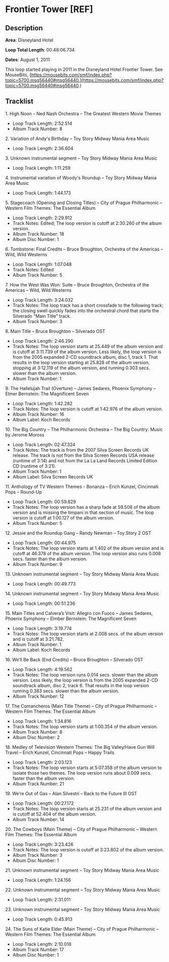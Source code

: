 # Frontier Tower [REF]

## Description

**Area**: Disneyland Hotel

**Loop Total Length**: 00:48:06.734

**Dates**: August 1, 2011

This loop started playing in 2011 in the Disneyland Hotel Frontier Tower. See MouseBits, [https://mousebits.com/smf/index.php?topic=5700.msg56440#msg56440.](https://mousebits.com/smf/index.php?topic=5700.msg56440#msg56440.)

## Tracklist

1\. High Noon – Ned Nash Orchestra – The Greatest Western Movie Themes

- Loop Track Length: 2:52.514
- Album Track Number: 8

2\. Variation of Andy's Birthday – Toy Story Midway Mania Area Music

- Loop Track Length: 2:36.604

3\. Unknown instrumental segment – Toy Story Midway Mania Area Music

- Loop Track Length: 1:11.259

4\. Instrumental variation of Woody's Roundup – Toy Story Midway Mania Area Music

- Loop Track Length: 1:44.173

5\. Stagecoach (Opening and Closing Titles) – City of Prague Philharmonic – Western Film Themes: The Essential Album

- Loop Track Length: 2:29.912
- Track Notes: Edited; The loop version is cutoff at 2:30.260 of the album version.
- Album Track Number: 18
- Album Disc Number: 1

6\. Tombstone: Final Credits – Bruce Broughton, Orchestra of the Americas – Wild, Wild Westerns

- Loop Track Length: 1:07.048
- Track Notes: Edited
- Album Track Number: 5

7\. How the West Was Won: Suite – Bruce Broughton, Orchestra of the Americas – Wild, Wild Westerns

- Loop Track Length: 3:24.032
- Track Notes: The loop track has a short crossfade to the following track; the closing swell quickly fades into the orchestral chord that starts the Silverado "Main Title" track.
- Album Track Number: 3

8\. Main Title – Bruce Broughton – Silverado OST

- Loop Track Length: 2:46.290
- Track Notes: The loop version starts at 25.449 of the album version and is cutoff at 3:11.739 of the album version. Less likely, the loop version is from the 2005 expanded 2-CD soundtrack album, disc 1, track 1. That results in the loop version starting at 25.828 of the album version, stopping at 3:12.119 of the album version, and running 0.303 secs. slower than the album version.
- Album Track Number: 1

9\. The Hallelujah Trail (Overture) – James Sedares, Phoenix Symphony – Elmer Bernstein: The Magnificent Seven

- Loop Track Length: 1:42.282
- Track Notes: The loop version is cutoff at 1:42.976 of the album version.
- Album Track Number: 16
- Album Label: Koch Records

10\. The Big Country – The Philharmonic Orchestra – The Big Country: Music by Jerome Moross

- Loop Track Length: 02:47.324
- Track Notes: The track is from the 2007 Silva Screen Records UK release. The track is not from the Silva Screen Records USA release (runtime of 3:14) and not from the La La Land Records Limited Edition CD (runtime of 3:21).
- Album Track Number: 1
- Album Label: Silva Screen Records UK

11\. Anthology of TV Western Themes - Bonanza – Erich Kunzel, Cincinnati Pops – Round-Up

- Loop Track Length: 00:59.829
- Track Notes: The loop version has a sharp fade at 59.508 of the album version and is missing the timpani in that section of music. The loop version is cutoff at 1:00.127 of the album version.
- Album Track Number: 5

12\. Jessie and the Roundup Gang – Randy Newman – Toy Story 2 OST

- Loop Track Length: 00:44.975
- Track Notes: The loop version starts at 1.402 of the album version and is cutoff at 46.378 of the album version. The loop version also runs 0.008 secs. faster than the album version.
- Album Track Number: 9

13\. Unknown instrumental segment – Toy Story Midway Mania Area Music

- Loop Track Length: 00:49.773

14\. Unknown instrumental segment – Toy Story Midway Mania Area Music

- Loop Track Length: 00:51.236

15\. Main Titles and Calvera’s Visit: Allegro con Fuoco – James Sedares, Phoenix Symphony – Elmber Bernstein: The Magnificent Seven

- Loop Track Length: 3:19.774
- Track Notes: The loop version starts at 2.008 secs. of the album version and is cutoff at 3:21.782.
- Album Track Number: 1
- Album Label: Koch Records

16\. We’ll Be Back (End Credits) – Bruce Broughton – Silverado OST

- Loop Track Length: 4:19.562
- Track Notes: The loop version runs 0.014 secs. slower than the album version. Less likely, the loop version is from the 2005 expanded 2-CD soundtrack album, disc 2, track 6. That results in the loop version running 0.383 secs. slower than the album version.
- Album Track Number: 12

17\. The Comancheros (Main Title Theme) – City of Prague Philharmonic – Western Film Themes: The Essential Album

- Loop Track Length: 1:34.816
- Track Notes: The loop version starts at 1:00.354 of the album version.
- Album Track Number: 8
- Album Disc Number: 2

18\. Medley of Television Western Themes: The Big Valley/Have Gun Will Travel – Erich Kunzel, Cincinnati Pops – Happy Trails

- Loop Track Length: 2:03.123
- Track Notes: The loop version starts at 5:07.358 of the album version to isolate those two themes. The loop version runs about 0.009 secs. faster than the album version.
- Album Track Number: 21

19\. We’re Out of Gas – Alan Silvestri – Back to the Future III OST

- Loop Track Length: 00:27.172
- Track Notes: The loop version starts at 25.231 of the album version and is cutoff at 52.404 of the album version.
- Album Track Number: 14

20\. The Cowboys (Main Theme) – City of Prague Philharmonic – Western Film Themes: The Essential Album

- Loop Track Length: 3:23.426
- Track Notes: The loop version is cutoff at 3:23.802 of the album version.
- Album Track Number: 3
- Album Disc Number: 1

21\. Unknown instrumental segment – Toy Story Midway Mania Area Music

- Loop Track Length: 1:24.156

22\. Unknown instrumental segment – Toy Story Midway Mania Area Music

- Loop Track Length: 2:31.011

23\. Unknown instrumental segment – Toy Story Midway Mania Area Music

- Loop Track Length: 0:45.913

24\. The Suns of Katie Elder (Main Theme) – City of Prague Philharmonic – Western Film Themes: The Essential Album

- Loop Track Length: 2:10.018
- Album Track Number: 17
- Album Disc Number: 1
